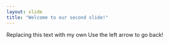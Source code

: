 ```yaml
---
layout: slide
title: "Welcome to our second slide!"
---
```

Replacing this text with my own
Use the left arrow to go back!
